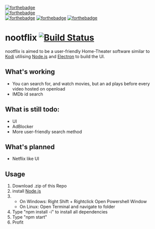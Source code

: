 [![forthebadge](https://forthebadge.com/images/badges/built-with-love.svg)](https://forthebadge.com) <br>
[![forthebadge](https://forthebadge.com/images/badges/powered-by-electricity.svg)](https://forthebadge.com) <br>
[![forthebadge](https://forthebadge.com/images/badges/uses-css.svg)](https://forthebadge.com)
[![forthebadge](https://forthebadge.com/images/badges/uses-html.svg)](https://forthebadge.com)
[![forthebadge](https://forthebadge.com/images/badges/uses-js.svg)](https://forthebadge.com)
# nootflix [![Build Status](https://travis-ci.org/ThePStar7/nootflix.svg?branch=master)](https://travis-ci.org/ThePStar7/nootflix)
nootflix is aimed to be a user-friendly Home-Theater software similar to <a href="https://github.com/xbmc/xbmc">Kodi</a>
utilising <a href="https://nodejs.org/en/">Node.js</a> and <a href="https://electronjs.org">Electron</a> to build the UI.

## What's working
- You can search for, and watch movies, but an ad plays before every video hosted on openload
- IMDb id search 
## What is still todo:
- UI
- AdBlocker
- More user-friendly search method
## What's planned
- Netflix like UI

## Usage
1. Download .zip of this Repo
2. install <a href="https://nodejs.org/en/download/">Node.js</a>
3. 
     - On Windows: Right Shift + Rightclick Open Powershell Window
      - On Linux: Open Terminal and navigate to folder
4. Type "npm install -i" to install all dependencies
5. Type "npm start"
6. Profit
